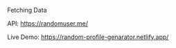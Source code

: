 Fetching Data 

API: https://randomuser.me/

Live Demo: https://random-profile-genarator.netlify.app/
